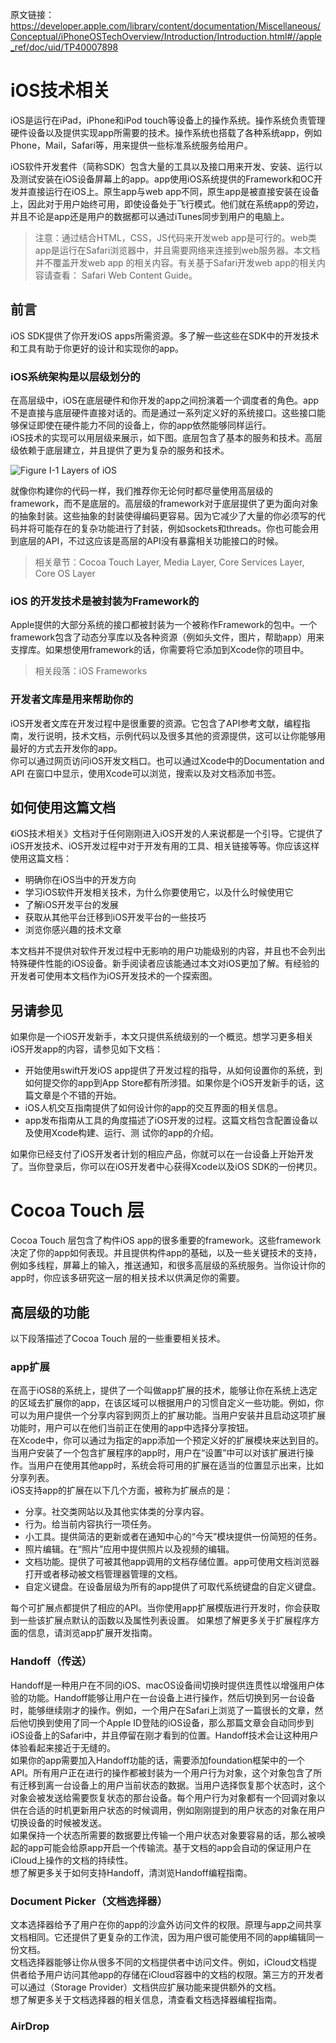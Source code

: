 原文链接：  
https://developer.apple.com/library/content/documentation/Miscellaneous/Conceptual/iPhoneOSTechOverview/Introduction/Introduction.html#//apple_ref/doc/uid/TP40007898

# iOS技术相关

iOS是运行在iPad，iPhone和iPod touch等设备上的操作系统。操作系统负责管理硬件设备以及提供实现app所需要的技术。操作系统也搭载了各种系统app，例如Phone，Mail，Safari等，用来提供一些标准系统服务给用户。  

iOS软件开发套件（简称SDK）包含大量的工具以及接口用来开发、安装、运行以及测试安装在iOS设备屏幕上的app。app使用iOS系统提供的Framework和OC开发并直接运行在iOS上。原生app与web app不同，原生app是被直接安装在设备上，因此对于用户始终可用，即使设备处于飞行模式。他们就在系统app的旁边，并且不论是app还是用户的数据都可以通过iTunes同步到用户的电脑上。  
> 注意：通过结合HTML，CSS，JS代码来开发web app是可行的。web类app是运行在Safari浏览器中，并且需要网络来连接到web服务器。本文档并不覆盖开发web app 的相关内容。有关基于Safari开发web app的相关内容请查看： Safari Web Content Guide。

## 前言  
iOS SDK提供了你开发iOS apps所需资源。多了解一些这些在SDK中的开发技术和工具有助于你更好的设计和实现你的app。

### iOS系统架构是以层级划分的
在高层级中，iOS在底层硬件和你开发的app之间扮演着一个调度者的角色。app不是直接与底层硬件直接对话的。而是通过一系列定义好的系统接口。这些接口能够保证即使在硬件能力不同的设备上，你的app依然能够同样运行。  
iOS技术的实现可以用层级来展示，如下图。底层包含了基本的服务和技术。高层级依赖于底层建立，并且提供了更为复杂的服务和技术。  

![Figure I-1  Layers of iOS](https://developer.apple.com/library/content/documentation/Miscellaneous/Conceptual/iPhoneOSTechOverview/Art/SystemLayers_2x.png)  

就像你构建你的代码一样，我们推荐你无论何时都尽量使用高层级的framework，而不是底层的。高层级的framework对于底层提供了更为面向对象的抽象封装。这些抽象的封装使得编码更容易。因为它减少了大量的你必须写的代码并将可能存在的复杂功能进行了封装，例如sockets和threads。你也可能会用到底层的API，不过这应该是高层的API没有暴露相关功能接口的时候。
> 相关章节：Cocoa Touch Layer, Media Layer, Core Services Layer, Core OS Layer  

### iOS 的开发技术是被封装为Framework的
Apple提供的大部分系统的接口都被封装为一个被称作Framework的包中。一个framework包含了动态分享库以及各种资源（例如头文件，图片，帮助app）用来支撑库。如果想使用framework的话，你需要将它添加到Xcode你的项目中。  
> 相关段落：iOS Frameworks

### 开发者文库是用来帮助你的
iOS开发者文库在开发过程中是很重要的资源。它包含了API参考文献，编程指南，发行说明，技术文档，示例代码以及很多其他的资源提供，这可以让你能够用最好的方式去开发你的app。  
你可以通过网页访问iOS开发文档口。也可以通过Xcode中的Documentation and API 在窗口中显示，使用Xcode可以浏览，搜索以及对文档添加书签。

## 如何使用这篇文档
《iOS技术相关》文档对于任何刚刚进入iOS开发的人来说都是一个引导。它提供了iOS开发技术、iOS开发过程中对于开发有用的工具、相关链接等等。你应该这样使用这篇文档：  

* 明确你在iOS当中的开发方向  
* 学习iOS软件开发相关技术，为什么你要使用它，以及什么时候使用它  
* 了解iOS开发平台的发展  
* 获取从其他平台迁移到iOS开发平台的一些技巧  
* 浏览你感兴趣的技术文章  

本文档并不提供对软件开发过程中无影响的用户功能级别的内容，并且也不会列出特殊硬件性能的iOS设备。新手阅读者应该能通过本文对iOS更加了解。有经验的开发者可使用本文档作为iOS开发技术的一个探索图。  

## 另请参见
如果你是一个iOS开发新手，本文只提供系统级别的一个概览。想学习更多相关iOS开发app的内容，请参见如下文档：  

* 开始使用swift开发iOS app提供了开发过程的指导，从如何设置你的系统，到如何提交你的app到App Store都有所涉猎。如果你是个iOS开发新手的话，这篇文章是个不错的开始。
* iOS人机交互指南提供了如何设计你的app的交互界面的相关信息。
* app发布指南从工具的角度描述了iOS开发的过程。这篇文档包含配置设备以及使用Xcode构建、运行、测 试你的app的介绍。  

如果你已经支付了iOS开发者计划的相应产品，你就可以在一台设备上开始开发了。当你登录后，你可以在iOS开发者中心获得Xcode以及iOS SDK的一份拷贝。  

# Cocoa Touch 层
Cocoa Touch 层包含了构件iOS app的很多重要的framework。这些framework决定了你的app如何表现。并且提供构件app的基础，以及一些关键技术的支持，例如多线程，屏幕上的输入，推送通知，和很多高层级的系统服务。当你设计你的app时，你应该多研究这一层的相关技术以供满足你的需要。  
## 高层级的功能
以下段落描述了Cocoa Touch 层的一些重要相关技术。  
### app扩展
在高于iOS8的系统上，提供了一个叫做app扩展的技术，能够让你在系统上选定的区域去扩展你的app，在该区域可以根据用户的习惯自定义一些功能。例如，你可以为用户提供一个分享内容到网页上的扩展功能。当用户安装并且启动这项扩展功能时，用户可以在他们当前正在使用的app中选择分享按钮。  
在Xcode中，你可以通过为指定的app添加一个预定义好的扩展模块来达到目的。当用户安装了一个包含扩展程序的app时，用户在“设置”中可以对该扩展进行操作。当用户在使用其他app时，系统会将可用的扩展在适当的位置显示出来，比如分享列表。  
iOS支持app的扩展在以下几个方面，被称为扩展点的是：  
* 分享。社交类网站以及其他实体类的分享内容。
* 行为。给当前内容执行一项任务。
* 小工具。提供简洁的更新或者在通知中心的“今天”模块提供一份简短的任务。
* 照片编辑。在“照片”应用中提供照片以及视频的编辑。
* 文档功能。提供了可被其他app调用的文档存储位置。app可使用文档浏览器打开或者移动被文档管理器管理的文档。
* 自定义键盘。在设备层级为所有的app提供了可取代系统键盘的自定义键盘。    

每个可扩展点都提供了相应的API。当你使用app扩展模版进行开发时，你会获取到一些该扩展点默认的函数以及属性列表设置。
如果想了解更多关于扩展程序方面的信息，请浏览app扩展开发指南。  
### Handoff（传送）  
Handoff是一种用户在不同的iOS、macOS设备间切换时提供连贯性以增强用户体验的功能。Handoff能够让用户在一台设备上进行操作，然后切换到另一台设备时，能够继续刚才的操作。例如，一个用户在Safari上浏览了一篇很长的文章，然后他切换到使用了同一个Apple ID登陆的iOS设备，那么那篇文章会自动同步到iOS设备上的Safari中，并且停留在刚才看到的位置。Handoff技术会让这种用户体验看起来接近于无缝的。  
如果你的app需要加入Handoff功能的话，需要添加foundation框架中的一个API。所有用户正在进行的操作都被封装为一个用户行为对象，这个对象包含了所有迁移到离一台设备上的用户当前状态的数据。当用户选择恢复那个状态时，这个对象会被发送给需要恢复状态的那台设备。每个用户行为对象都有一个回调对象以供在合适的时机更新用户状态的时候调用，例如刚刚提到的用户状态的对象在用户切换设备的时候被发送。  
如果保持一个状态所需要的数据要比传输一个用户状态对象要容易的话，那么被唤起的app可能会给原app开启一个传输流。基于文档的app会自动的保证用户在iCloud上操作的文档的持续性。  
想了解更多关于如何支持Handoff，清浏览Handoff编程指南。  
### Document Picker（文档选择器）
文本选择器给予了用户在你的app的沙盒外访问文件的权限。原理与app之间共享文档相同。它还提供了更复杂的工作流，因为用户很可能使用不同的app编辑同一份文档。  
文档选择器能够让你从很多不同的文档提供者中访问文件。例如，iCloud文档提供者给予用户访问其他app的存储在iCloud容器中的文档的权限。第三方的开发者可以通过（Storage Provider）文档供应扩展功能来提供额外的文档。  
想了解更多关于文档选择器的相关信息，清查看文档选择器编程指南。  
### AirDrop